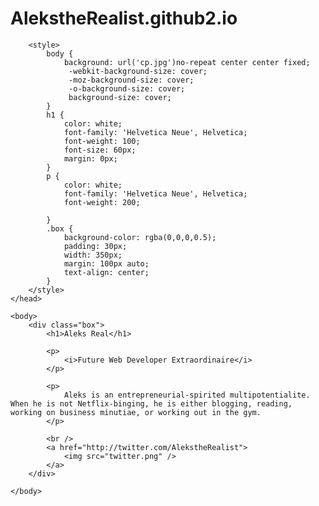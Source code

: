 # AlekstheRealist.github2.io
<html>
	<head>

		<style>
			body {
				background: url('cp.jpg')no-repeat center center fixed; 
 				 -webkit-background-size: cover;
 				 -moz-background-size: cover;
 				 -o-background-size: cover;
 				 background-size: cover;
			}
			h1 {
				color: white;
				font-family: 'Helvetica Neue', Helvetica;
				font-weight: 100;
				font-size: 60px;
				margin: 0px;
			}
			p {
				color: white;
				font-family: 'Helvetica Neue', Helvetica;
				font-weight: 200;

			}
			.box {
				background-color: rgba(0,0,0,0.5);
				padding: 30px;
				width: 350px;
				margin: 100px auto;
				text-align: center;
			}
		</style>
	</head>

	<body>
		<div class="box">
			<h1>Aleks Real</h1>

			<p>
				<i>Future Web Developer Extraordinaire</i>
			</p>

			<p>
				Aleks is an entrepreneurial-spirited multipotentialite. When he is not Netflix-binging, he is either blogging, reading, working on business minutiae, or working out in the gym.
			</p>

			<br />
			<a href="http://twitter.com/AlekstheRealist">
				<img src="twitter.png" />
			</a>
		</div>

	</body>

</html>
